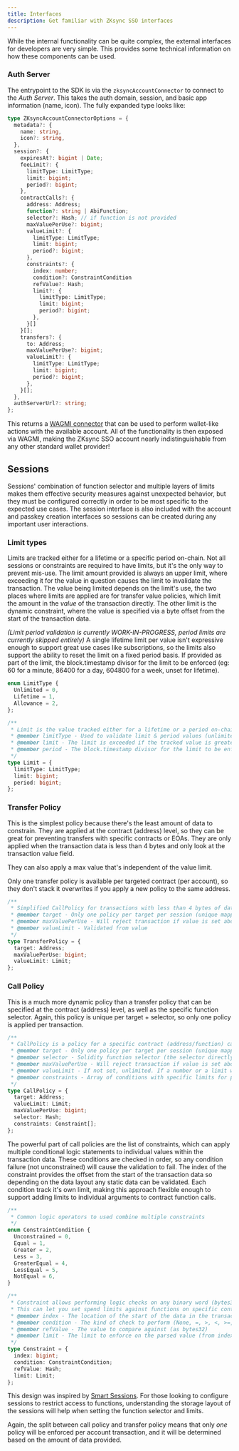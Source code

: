 ```yaml
---
title: Interfaces
description: Get familiar with ZKsync SSO interfaces
---
```


While the internal functionality can be quite complex, the external interfaces for developers are very simple.
This provides some technical information on how these components can be used.

### Auth Server

The entrypoint to the SDK is via the ``zksyncAccountConnector`` to connect to the *Auth Server*.
This takes the auth domain, session, and basic app information (name, icon). The fully expanded type looks like:

```ts
type ZKsyncAccountConnectorOptions = {
  metadata?: {
    name: string,
    icon?: string,
  },
  session?: {
    expiresAt?: bigint | Date;
    feeLimit?: {
      limitType: LimitType;
      limit: bigint;
      period?: bigint;
    },
    contractCalls?: {
      address: Address;
      function?: string | AbiFunction;
      selector?: Hash; // if function is not provided
      maxValuePerUse?: bigint;
      valueLimit?: {
        limitType: LimitType;
        limit: bigint;
        period?: bigint;
      },
      constraints?: {
        index: number;
        condition?: ConstraintCondition
        refValue?: Hash;
        limit?: {
          limitType: LimitType;
          limit: bigint;
          period?: bigint;
        },
      }[]
    }[];
    transfers?: {
      to: Address;
      maxValuePerUse?: bigint;
      valueLimit?: {
        limitType: LimitType;
        limit: bigint;
        period?: bigint;
      },
    }[];
  },
  authServerUrl?: string;
};
```

This returns a [WAGMI connector](https://wagmi.sh/core/api/connectors) that can be used to perform wallet-like
actions with the available account.
All of the functionality is then exposed via WAGMI,
making the ZKsync SSO account nearly indistinguishable from any other standard wallet provider!

## Sessions

Sessions' combination of function selector and multiple layers of limits makes them effective security measures against unexpected behavior,
but they must be configured correctly in order to be most specific to the expected use cases.
The session interface is also included with the account and passkey creation interfaces so sessions can be created
during any important user interactions.

### Limit types

Limits are tracked either for a lifetime or a specific period on-chain.
Not all sessions or constraints are required to have limits, but it's the only way to prevent mis-use.
The limit amount provided is always an upper limit, where exceeding it for the value in question
 causes the limit to invalidate the transaction.
The value being limited depends on the limit's use,
the two places where limits are applied are for transfer value policies,
which limit the amount in the *value* of the transaction directly.
The other limit is the dynamic constraint,
where the value is specified via a byte offset from the start of the transaction data.

*(Limit period validation is currently WORK-IN-PROGRESS,
period limits are currently skipped entirely)*
A single lifetime limit per value isn't expressive enough to support great use cases like subscriptions,
so the limits also support the ability to reset the limit on a fixed period basis.
If provided as part of the limit,
the block.timestamp divisor for the limit to be enforced
(eg: 60 for a minute, 86400 for a day, 604800 for a week, unset for lifetime).

```ts
enum LimitType {
  Unlimited = 0,
  Lifetime = 1,
  Allowance = 2,
};

/**
 * Limit is the value tracked either for a lifetime or a period on-chain
 * @member limitType - Used to validate limit & period values (unlimited has no limit, lifetime has no period, allowance has both!)
 * @member limit - The limit is exceeded if the tracked value is greater than this over the provided period
 * @member period - The block.timestamp divisor for the limit to be enforced (eg: 60 for a minute, 86400 for a day, 604800 for a week, unset for lifetime)
 */
type Limit = {
  limitType: LimitType;
  limit: bigint;
  period: bigint;
};
```

### Transfer Policy

This is the simplest policy because there's the least amount of data to constrain.
They are applied at the contract (address) level,
so they can be great for preventing transfers with specific contracts or EOAs.
They are only applied when the transaction data is less than 4 bytes and only look at the transaction value field.

They can also apply a max value that's independent of the value limit.

Only one transfer policy is available per targeted contract (per account),
so they don't stack it overwrites if you apply a new policy to the same address.

```ts
/**
 * Simplified CallPolicy for transactions with less than 4 bytes of data
 * @member target - Only one policy per target per session (unique mapping from contractCalls)
 * @member maxValuePerUse - Will reject transaction if value is set above this amount
 * @member valueLimit - Validated from value
 */
type TransferPolicy = {
  target: Address;
  maxValuePerUse: bigint;
  valueLimit: Limit;
};
```

### Call Policy

This is a much more dynamic policy than a transfer policy that can be specified at
the contract (address) level, as well as the specific function selector.
Again,
this policy is unique per target + selector,
so only one policy is applied per transaction.

```ts
/**
 * CallPolicy is a policy for a specific contract (address/function) call.
 * @member target - Only one policy per target per session (unique mapping)
 * @member selector - Solidity function selector (the selector directly), also unique mapping with target
 * @member maxValuePerUse - Will reject transaction if value is set above this amount (for transfer or call)
 * @member valueLimit - If not set, unlimited. If a number or a limit without a period, converts to a lifetime value. Also rejects transactions that have cumulative value greater than what's set here
 * @member constraints - Array of conditions with specific limits for performing range and logic checks (e.g. 5 > x >= 30) on the transaction data (not value!)
 */
type CallPolicy = {
  target: Address;
  valueLimit: Limit;
  maxValuePerUse: bigint;
  selector: Hash;
  constraints: Constraint[];
};
```

The powerful part of call policies are the list of constraints,
which can apply multiple conditional logic statements to individual values within the transaction data.
These conditions are checked in order,
so any condition failure (not unconstrained) will cause the validation to fail.
The index of the constraint provides the offset from the start of the transaction data
so depending on the data layout any static data can be validated.
Each condition track it's own limit,
making this approach flexible enough to support adding limits to individual arguments to
contract function calls.

```typescript
/**
 * Common logic operators to used combine multiple constraints
 */
enum ConstraintCondition {
  Unconstrained = 0,
  Equal = 1,
  Greater = 2,
  Less = 3,
  GreaterEqual = 4,
  LessEqual = 5,
  NotEqual = 6,
}

/**
 * Constraint allows performing logic checks on any binary word (bytes32) in the transaction.
 * This can let you set spend limits against functions on specific contracts
 * @member index - The location of the start of the data in the transaction. This is not the index of the constraint within the containing array!
 * @member condition - The kind of check to perform (None, =, >, <, >=, <=, !=)
 * @member refValue - The value to compare against (as bytes32)
 * @member limit - The limit to enforce on the parsed value (from index)
 */
type Constraint = {
  index: bigint;
  condition: ConstraintCondition;
  refValue: Hash;
  limit: Limit;
};

```

This design was inspired by [Smart Sessions](https://github.com/erc7579/smartsessions/blob/main/contracts/external/policies/UniActionPolicy.sol).
For those looking to configure sessions to restrict access to functions,
understanding the storage layout of the sessions will help when setting the function selector and limits.

Again, the split between call policy and transfer policy means that only *one* policy will be enforced per account transaction,
and it will be determined based on the amount of data provided.
